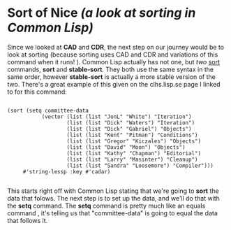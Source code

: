 # Sort of Nice *(a look at sorting in Common Lisp)*

  Since we looked at **CAD** and **CDR**, the next step on our journey would be to look at sorting (because sorting uses CAD and CDR and variations of this
  command when it runs! ). Common Lisp actually has not one, but *two* [sort](http://clhs.lisp.se/Body/f_sort_.htm) commands, **sort** and **stable-sort**. They
  both use the same syntax in the same order, however **stable-sort** is actually a more stable version of the two. There's a great example of this given on the clhs.lisp.se
  page I linked to for this command:
  
  ```
  
  (sort (setq committee-data
             (vector (list (list "JonL" "White") "Iteration")
                     (list (list "Dick" "Waters") "Iteration")
                     (list (list "Dick" "Gabriel") "Objects")
                     (list (list "Kent" "Pitman") "Conditions")
                     (list (list "Gregor" "Kiczales") "Objects")
                     (list (list "David" "Moon") "Objects")
                     (list (list "Kathy" "Chapman") "Editorial")
                     (list (list "Larry" "Masinter") "Cleanup")
                     (list (list "Sandra" "Loosemore") "Compiler")))
       #'string-lessp :key #'cadar)
       
```
       
This starts right off with Common Lisp stating that we're going to **sort** the data that folows. The next step is to set up the data, and we'll do that with the **setq** command.
The **setq** command is pretty much like an equals command , it's telling us that "committee-data" is going to equal the data that follows it.
